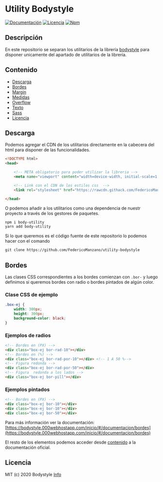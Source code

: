 # Utility Bodystyle

[![Documentación](https://img.shields.io/badge/bodystyle-v3.5.0-green.svg)](https://bodystyle.000webhostapp.com)
[![Licencia](https://img.shields.io/badge/MIT-3.5.0-blue.svg)](https://github.com/FedericoManzano/bodystyle/blob/master/LICENCE)
[![Npm](https://img.shields.io/badge/NPM-3.5.0-blue.svg)](https://www.npmjs.com/package/body-utility)

## Descripción 

En este repositorio se separan los utilitarios de la librería [bodystyle]() para disponer unicamente del apartado de utilitarios de la librería.

## Contenido 
- [Descarga](https://bodystyle.000webhostapp.com/inicio/#/documentacion/bordes)
- [Bordes](https://bodystyle.000webhostapp.com/inicio/#/documentacion/bordes)
- [Margin](https://bodystyle.000webhostapp.com/inicio/#/documentacion/margin)
- [Medidas](https://bodystyle.000webhostapp.com/inicio/#/documentacion/medidas)
- [Overflow](https://bodystyle.000webhostapp.com/inicio/#/documentacion/overflow)
- [Texto](https://bodystyle.000webhostapp.com/inicio/#/documentacion/texto)
- [Sass](https://bodystyle.000webhostapp.com/inicio/#/documentacion/sass)
- [Licencia](https://bodystyle.000webhostapp.com/inicio/#/documentacion/licencia)

## Descarga

Podemos agregar el CDN de los utilitarios directamente en la cabecera del html para disponer de las funcionalidades.

```html
<!DOCTYPE html>
<head>

    <!-- META obligatorio para poder utilizar la libreria -->
    <meta name="viewport" content="width=device-width, initial-scale=1.0">

    <!-- Link con el CDN de los estilos css  -->
    <link rel="stylesheet" href="https://rawcdn.githack.com/FedericoManzano/utility-bodystyle/5776691724b2bbbd985af06c57bab9541780aa60/dist/css/utulitarios.min.css">

</head>
```

O podemos añadir a los utilitarios como una dependencia de nuestr proyecto a través de los gestores de paquetes.

```txt
npm i body-utility
yarn add body-utility
```

Si lo que queremos es el código fuente de este repositorio lo podemos hacer con el comando

```txt
git clone https://github.com/FedericoManzano/utility-bodystyle
```

## Bordes

Las clases CSS correspondientes a los bordes comienzan con `.bor-` y luego definimos si queremos bordes con radio o bordes pintados de algún color.

### Clase CSS de ejemplo
```css
.box-ej {
    width: 300px;
    height: 300px;
    background-color: black;
}
```

### Ejemplos de radios
```html
<!-- Bordes en (PX) -->
<div class="box-ej bor-rad-10"></div>
<!-- Bordes en (%) -->
<div class="box-ej bor-rad-por-10"></div> <!-- 1 A 50 %-->
<!-- Figura redonda -->
<div class="box-ej bor-rad-por-50"></div>
<!-- Figura  redonda a los lados -->
<div class="box-ej bor-pill"></div>
```

### Ejemplos pintados

```html
<!-- Bordes en (PX) -->
<div class="box-ej bor-10"></div>
<div class="box-ej bor-10"></div>
<div class="box-ej bor-50"></div>
```

Para más información ver la documentación: [https://bodystyle.000webhostapp.com/inicio/#/documentacion/bordes](https://bodystyle.000webhostapp.com/inicio/#/documentacion/bordes)

El resto de los elementos podemos acceder desde [contenido](https://github.com/FedericoManzano/utility-bodystyle#contenido) a la documentación oficial.

## Licencia

MIT (c) 2020 Bodystyle [Info](https://github.com/FedericoManzano/utility-bodystyle/blob/master/LICENSE)



